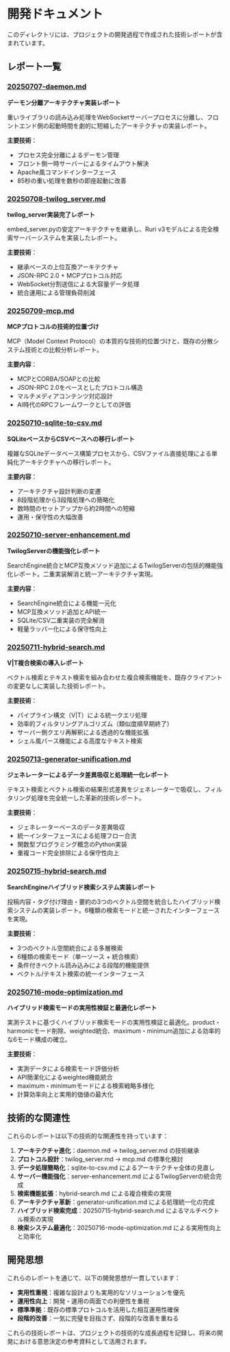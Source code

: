 # 開発ドキュメント

このディレクトリには、プロジェクトの開発過程で作成された技術レポートが含まれています。

## レポート一覧

### [20250707-daemon.md](20250707-daemon.md)
**デーモン分離アーキテクチャ実装レポート**

重いライブラリの読み込み処理をWebSocketサーバープロセスに分離し、フロントエンド側の起動時間を劇的に短縮したアーキテクチャの実装レポート。

**主要技術**：
- プロセス完全分離によるデーモン管理
- フロント側一時サーバーによるタイムアウト解決
- Apache風コマンドインターフェース
- 85秒の重い処理を数秒の即座起動に改善

### [20250708-twilog_server.md](20250708-twilog_server.md)
**twilog_server実装完了レポート**

embed_server.pyの安定アーキテクチャを継承し、Ruri v3モデルによる完全検索サーバーシステムを実装したレポート。

**主要技術**：
- 継承ベースの上位互換アーキテクチャ
- JSON-RPC 2.0 + MCPプロトコル対応
- WebSocket分割送信による大容量データ処理
- 統合運用による管理負荷削減

### [20250709-mcp.md](20250709-mcp.md)
**MCPプロトコルの技術的位置づけ**

MCP（Model Context Protocol）の本質的な技術的位置づけと、既存の分散システム技術との比較分析レポート。

**主要内容**：
- MCPとCORBA/SOAPとの比較
- JSON-RPC 2.0をベースとしたプロトコル構造
- マルチメディアコンテンツ対応設計
- AI時代のRPCフレームワークとしての評価

### [20250710-sqlite-to-csv.md](20250710-sqlite-to-csv.md)
**SQLiteベースからCSVベースへの移行レポート**

複雑なSQLiteデータベース構築プロセスから、CSVファイル直接処理による単純化アーキテクチャへの移行レポート。

**主要内容**：
- アーキテクチャ設計判断の変遷
- 8段階処理から3段階処理への簡略化
- 数時間のセットアップから約2時間への短縮
- 運用・保守性の大幅改善

### [20250710-server-enhancement.md](20250710-server-enhancement.md)
**TwilogServerの機能強化レポート**

SearchEngine統合とMCP互換メソッド追加によるTwilogServerの包括的機能強化レポート。二重実装解消と統一アーキテクチャ実現。

**主要内容**：
- SearchEngine統合による機能一元化
- MCP互換メソッド追加とAPI統一
- SQLite/CSV二重実装の完全解消
- 軽量ラッパー化による保守性向上

### [20250711-hybrid-search.md](20250711-hybrid-search.md)
**V|T複合検索の導入レポート**

ベクトル検索とテキスト検索を組み合わせた複合検索機能を、既存クライアントの変更なしに実装した技術レポート。

**主要技術**：
- パイプライン構文（V|T）による統一クエリ処理
- 効率的フィルタリングアルゴリズム（類似度順早期終了）
- サーバー側クエリ再解釈による透過的な機能拡張
- シェル風パース機能による高度なテキスト検索

### [20250713-generator-unification.md](20250713-generator-unification.md)
**ジェネレーターによるデータ差異吸収と処理統一化レポート**

テキスト検索とベクトル検索の結果形式差異をジェネレーターで吸収し、フィルタリング処理を完全統一した革新的技術レポート。

**主要技術**：
- ジェネレーターベースのデータ差異吸収
- 統一インターフェースによる処理フロー合流
- 関数型プログラミング概念のPython実装
- 重複コード完全排除による保守性向上

### [20250715-hybrid-search.md](20250715-hybrid-search.md)
**SearchEngineハイブリッド検索システム実装レポート**

投稿内容・タグ付け理由・要約の3つのベクトル空間を統合したハイブリッド検索システムの実装レポート。6種類の検索モードと統一されたインターフェースを実現。

**主要技術**：
- 3つのベクトル空間統合による多層検索
- 6種類の検索モード（単一ソース + 統合検索）
- 条件付きベクトル読み込みによる段階的機能提供
- ベクトル/テキスト検索の統一インターフェース

### [20250716-mode-optimization.md](20250716-mode-optimization.md)
**ハイブリッド検索モードの実用性検証と最適化レポート**

実測テストに基づくハイブリッド検索モードの実用性検証と最適化。product・harmonicモード削除、weighted統合、maximum・minimum追加による効率的な6モード構成の確立。

**主要技術**：
- 実測データによる検索モード評価分析
- API簡潔化によるweighted機能統合
- maximum・minimumモードによる検索戦略多様化
- 計算効率向上と実用的価値の最大化

## 技術的な関連性

これらのレポートは以下の技術的な関連性を持っています：

1. **アーキテクチャ進化**：daemon.md → twilog_server.md の技術継承
2. **プロトコル設計**：twilog_server.md → mcp.md の標準化検討
3. **データ処理簡略化**：sqlite-to-csv.md によるアーキテクチャ全体の見直し
4. **サーバー機能強化**：server-enhancement.md によるTwilogServerの統合完成
5. **検索機能拡張**：hybrid-search.md による複合検索の実現
6. **アーキテクチャ革新**：generator-unification.md による処理統一化の完成
7. **ハイブリッド検索完成**：20250715-hybrid-search.md によるマルチベクトル検索の実現
8. **検索システム最適化**：20250716-mode-optimization.md による実用性向上と効率化

## 開発思想

これらのレポートを通じて、以下の開発思想が一貫しています：

- **実用性重視**：複雑な設計よりも実用的なソリューションを優先
- **運用性向上**：開発・運用の両面での利便性を重視
- **標準準拠**：既存の標準プロトコルを活用した相互運用性確保
- **段階的改善**：一気に完璧を目指さず、段階的な改善を重ねる

これらの技術レポートは、プロジェクトの技術的な成長過程を記録し、将来の開発における意思決定の参考資料として活用されます。
